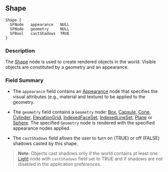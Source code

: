 ## Shape

```
Shape {
  SFNode   appearance   NULL
  SFNode   geometry     NULL
  SFBool   castShadows  TRUE
}
```

### Description

The [Shape](#shape) node is used to create rendered objects in the world.
Visible objects are constituted by a geometry and an appearance.

### Field Summary

- The `appearance` field contains an [Appearance](appearance.md) node that
specifies the visual attributes (e.g., material and texture) to be applied to
the geometry.

- The `geometry` field contains a `Geometry` node: [Box](box.md),
[Capsule](capsule.md), [Cone](cone.md), [Cylinder](cylinder.md),
[ElevationGrid](elevationgrid.md), [IndexedFaceSet](indexedfaceset.md),
[IndexedLineSet](indexedlineset.md), [Plane](plane.md) or [Sphere](sphere.md).
The specified `Geometry` node is rendered with the specified appearance nodes
applied.

- The `castShadows` field allows the user to turn on (TRUE) or off (FALSE) shadows
casted by this shape.

> **Note**:
Objects cast shadows only if the world contains at least one [Light](light.md)
node with `castShadows` field set to TRUE and if shadows are not disabled in the
application preferences.
